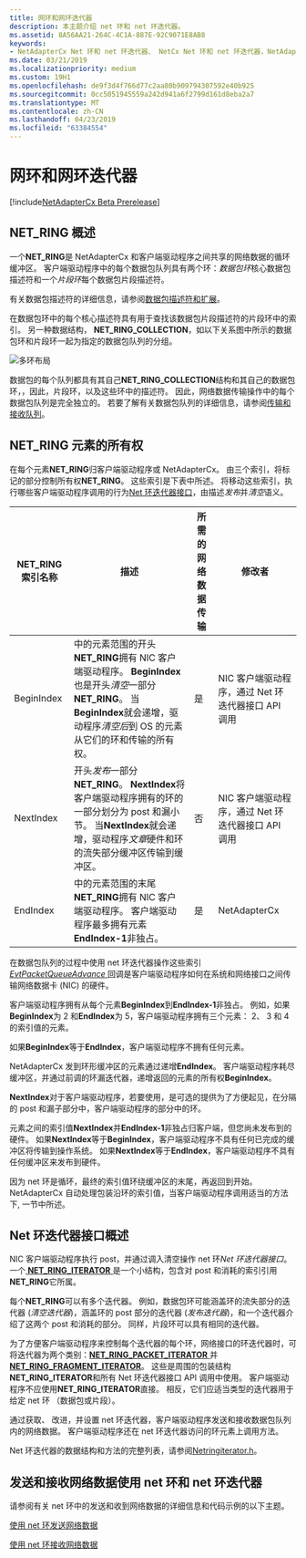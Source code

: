 ```yaml
---
title: 网环和网环迭代器
description: 本主题介绍 net 环和 net 环迭代器。
ms.assetid: 8A56AA21-264C-4C1A-887E-92C9071E8AB8
keywords:
- NetAdapterCx Net 环和 net 环迭代器、 NetCx Net 环和 net 环迭代器，NetAdapterCx PCI 设备 net 环 NetAdapterCx 异步 I/O
ms.date: 03/21/2019
ms.localizationpriority: medium
ms.custom: 19H1
ms.openlocfilehash: de9f3d4f766d77c2aa80b909794307592e40b925
ms.sourcegitcommit: 0cc5051945559a242d941a6f2799d161d8eba2a7
ms.translationtype: MT
ms.contentlocale: zh-CN
ms.lasthandoff: 04/23/2019
ms.locfileid: "63384554"
---
```

# <a name="net-rings-and-net-ring-iterators"></a>网环和网环迭代器

[!include[NetAdapterCx Beta Prerelease](../netcx-beta-prerelease.md)]

## <a name="netring-overview"></a>NET_RING 概述

一个**NET_RING**是 NetAdapterCx 和客户端驱动程序之间共享的网络数据的循环缓冲区。 客户端驱动程序中的每个数据包队列具有两个环：*数据包环*核心数据包描述符和一个*片段环*每个数据包片段描述符。

有关数据包描述符的详细信息，请参阅[数据包描述符和扩展](packet-descriptors-and-extensions.md)。

在数据包环中的每个核心描述符具有用于查找该数据包片段描述符的片段环中的索引。 另一种数据结构， **NET_RING_COLLECTION**，如以下关系图中所示的数据包环和片段环一起为指定的数据包队列的分组。

![多环布局](images/multi-ring.png) 

数据包的每个队列都具有其自己**NET_RING_COLLECTION**结构和其自己的数据包环，，因此，片段环，以及这些环中的描述符。 因此，网络数据传输操作中的每个数据包队列是完全独立的。 若要了解有关数据包队列的详细信息，请参阅[传输和接收队列](transmit-and-receive-queues.md)。

## <a name="netring-element-ownership"></a>NET_RING 元素的所有权

在每个元素**NET_RING**归客户端驱动程序或 NetAdapterCx。 由三个索引，将标记的部分控制所有权**NET_RING**。 这些索引是下表中所述。 将移动这些索引，执行哪些客户端驱动程序调用的行为[Net 环迭代器接口](#net-ring-iterator-interface-overview)，由描述*发布*并*清空*语义。 

| **NET_RING**索引名称 | 描述 | 所需的网络数据传输 | 修改者 |
| --- | --- | --- | --- |
| BeginIndex | 中的元素范围的开头**NET_RING**拥有 NIC 客户端驱动程序。 **BeginIndex**也是开头*清空*一部分**NET_RING**。 当**BeginIndex**就会递增，驱动程序*清空后*到 OS 的元素从它们的环和传输的所有权。 | 是 | NIC 客户端驱动程序，通过 Net 环迭代器接口 API 调用 |
| NextIndex | 开头*发布*一部分**NET_RING**。 **NextIndex**将客户端驱动程序拥有的环的一部分划分为 post 和漏小节。 当**NextIndex**就会递增，驱动程序*文章*硬件和环的流失部分缓冲区传输到缓冲区。 | 否 | NIC 客户端驱动程序，通过 Net 环迭代器接口 API 调用 |
| EndIndex | 中的元素范围的末尾**NET_RING**拥有 NIC 客户端驱动程序。 客户端驱动程序最多拥有元素**EndIndex-1**非独占。 | 是 | NetAdapterCx |

在数据包队列的过程中使用 net 环迭代器操作这些索引[ *EvtPacketQueueAdvance* ](https://docs.microsoft.com/windows-hardware/drivers/ddi/content/netpacketqueue/nc-netpacketqueue-evt_packet_queue_advance)回调是客户端驱动程序如何在系统和网络接口之间传输网络数据卡 (NIC) 的硬件。

客户端驱动程序拥有从每个元素**BeginIndex**到**EndIndex-1**非独占。 例如，如果**BeginIndex**为 2 和**EndIndex**为 5，客户端驱动程序拥有三个元素： 2、 3 和 4 的索引值的元素。

如果**BeginIndex**等于**EndIndex**，客户端驱动程序不拥有任何元素。

NetAdapterCx 发到环形缓冲区的元素通过递增**EndIndex**。 客户端驱动程序耗尽缓冲区，并通过前调的环漏迭代器，递增返回的元素的所有权**BeginIndex**。

**NextIndex**对于客户端驱动程序，若要使用，是可选的提供为了方便起见，在分隔的 post 和漏子部分中，客户端驱动程序的部分中的环。

元素之间的索引值**NextIndex**并**EndIndex-1**非独占归客户端，但您尚未发布到的硬件。 如果**NextIndex**等于**BeginIndex**，客户端驱动程序不具有任何已完成的缓冲区将传输到操作系统。 如果**NextIndex**等于**EndIndex**，客户端驱动程序不具有任何缓冲区来发布到硬件。

因为 net 环是循环，最终的索引值环绕缓冲区的末尾，再返回到开始。 NetAdapterCx 自动处理包装沿环的索引值，当客户端驱动程序调用适当的方法下, 一节中所述。

## <a name="net-ring-iterator-interface-overview"></a>Net 环迭代器接口概述

NIC 客户端驱动程序执行 post，并通过调入清空操作 net 环*Net 环迭代器接口*。 一个[ **NET_RING_ITERATOR** ](https://docs.microsoft.com/windows-hardware/drivers/ddi/content/netringiterator/ns-netringiterator-_net-ring-iterator)是一个小结构，包含对 post 和消耗的索引引用**NET_RING**它所属。 

每个**NET_RING**可以有多个迭代器。 例如，数据包环可能涵盖环的流失部分的迭代器 (*清空迭代器*)，涵盖环的 post 部分的迭代器 (*发布迭代器*)，和一个迭代器介绍了这两个 post 和消耗的部分。 同样，片段环可以具有相同的迭代器。

为了方便客户端驱动程序来控制每个迭代器的每个环，网络接口的环迭代器时，可将迭代器为两个类别：[**NET_RING_PACKET_ITERATOR** ](https://docs.microsoft.com/windows-hardware/drivers/ddi/content/netringiterator/ns-netringiterator-_net-ring-packet-iterator)并[ **NET_RING_FRAGMENT_ITERATOR**](https://docs.microsoft.com/windows-hardware/drivers/ddi/content/netringiterator/ns-netringiterator-_net-ring-fragment-iterator)。 这些是周围的包装结构**NET_RING_ITERATOR**和所有 Net 环迭代器接口 API 调用中使用。 客户端驱动程序不应使用**NET_RING_ITERATOR**直接。 相反，它们应适当类型的迭代器用于给定 net 环 （数据包或片段）。

通过获取、 改进，并设置 net 环迭代器，客户端驱动程序发送和接收数据包队列内的网络数据。 客户端驱动程序还在 net 环迭代器访问的环元素上调用方法。

Net 环迭代器的数据结构和方法的完整列表，请参阅[Netringiterator.h](https://docs.microsoft.com/windows-hardware/drivers/ddi/content/netringiterator/)。

## <a name="sending-and-receiving-network-data-with-net-rings-and-net-ring-iterators"></a>发送和接收网络数据使用 net 环和 net 环迭代器

请参阅有关 net 环中的发送和收到网络数据的详细信息和代码示例的以下主题。

[使用 net 环发送网络数据](sending-network-data-with-net-rings.md)

[使用 net 环接收网络数据](receiving-network-data-with-net-rings.md)

